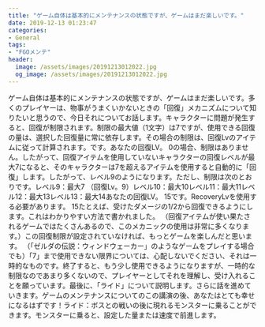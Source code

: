 ```yaml
---
title: "ゲーム自体は基本的にメンテナンスの状態ですが、ゲームはまだ楽しいです。"
date: 2019-12-13 01:23:47
categories:
- General
tags:
- "FGOメンテ"
header:
  image: /assets/images/20191213012022.jpg
  og_image: /assets/images/20191213012022.jpg
---
```


ゲーム自体は基本的にメンテナンスの状態ですが、ゲームはまだ楽しいです。多くのプレイヤーは、物事がうまくいかないときの「回復」メカニズムについて知りたいと思うので、今日それについてお話します。キャラクターに問題が発生すると、回復が制限されます。制限の最大値（1文字）は7ですが、使用できる回復の量は、選択した回復量に常に依存します。その場合の制限は、回復Lvのアイテムに従って計算されます。です。あなたの回復LV。 0の場合、制限はありません。したがって、回復アイテムを使用していないキャラクターの回復レベルが最大7になると、そのキャラクターは7を超えるアイテムを使用すると自動的に「回復」します。したがって、レベル9のようになります。ただし、制限は次のとおりです。レベル9：最大7 （回復Lv。9）レベル10：最大10レベル11：最大11レベル12：最大13レベル13：最大14あなたの回復LV。 15です。RecoveryLvを使用する必要があります。 15たとえば、受けたダメージの1/2から回復できるようにします。これはわかりやすい方法で書かれました。 （回復アイテムが使い果たされるゲームではたくさんあるので、このメカニックの使用は非常に多くなります。）この回復制限が設定されていなければ、もっとゲームを楽しんだと思います。 （「ゼルダの伝説：ウィンドウェーカー」のようなゲームをプレイする場合でも）「7」まで使用できない限界については、心配しないでください、それは一時的なものです。終了すると、もう少し使用できるようになりますが、一時的な制限なのであまり多くないので、プレイヤーとしてそれを理解し、受け入れることを願っています。最後に、「ライド」について説明します。さらに話を進めていきます。ゲームのメンテナンスについてのこの講演の後、あなたはとても幸せになるはずです！ライド：ボスとの戦いの後に現れるモンスターに乗ることができます。モンスターに乗ると、設定した量または速度で前進します。
